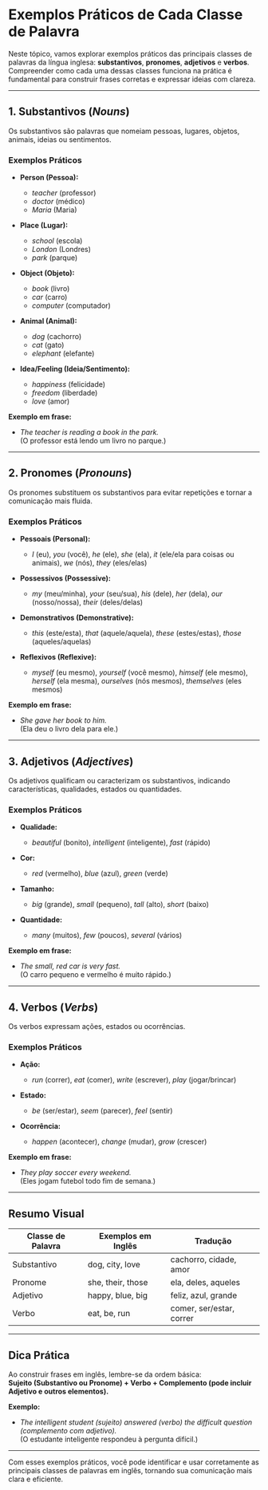 
# Exemplos Práticos de Cada Classe de Palavra

Neste tópico, vamos explorar exemplos práticos das principais classes de palavras da língua inglesa: **substantivos**, **pronomes**, **adjetivos** e **verbos**. Compreender como cada uma dessas classes funciona na prática é fundamental para construir frases corretas e expressar ideias com clareza.

---

## 1. Substantivos (*Nouns*)

Os substantivos são palavras que nomeiam pessoas, lugares, objetos, animais, ideias ou sentimentos.

### Exemplos Práticos

- **Person (Pessoa):**  
  - *teacher* (professor)  
  - *doctor* (médico)  
  - *Maria* (Maria)

- **Place (Lugar):**  
  - *school* (escola)  
  - *London* (Londres)  
  - *park* (parque)

- **Object (Objeto):**  
  - *book* (livro)  
  - *car* (carro)  
  - *computer* (computador)

- **Animal (Animal):**  
  - *dog* (cachorro)  
  - *cat* (gato)  
  - *elephant* (elefante)

- **Idea/Feeling (Ideia/Sentimento):**  
  - *happiness* (felicidade)  
  - *freedom* (liberdade)  
  - *love* (amor)

**Exemplo em frase:**  
- *The teacher is reading a book in the park.*  
  (O professor está lendo um livro no parque.)

---

## 2. Pronomes (*Pronouns*)

Os pronomes substituem os substantivos para evitar repetições e tornar a comunicação mais fluida.

### Exemplos Práticos

- **Pessoais (Personal):**  
  - *I* (eu), *you* (você), *he* (ele), *she* (ela), *it* (ele/ela para coisas ou animais), *we* (nós), *they* (eles/elas)

- **Possessivos (Possessive):**  
  - *my* (meu/minha), *your* (seu/sua), *his* (dele), *her* (dela), *our* (nosso/nossa), *their* (deles/delas)

- **Demonstrativos (Demonstrative):**  
  - *this* (este/esta), *that* (aquele/aquela), *these* (estes/estas), *those* (aqueles/aquelas)

- **Reflexivos (Reflexive):**  
  - *myself* (eu mesmo), *yourself* (você mesmo), *himself* (ele mesmo), *herself* (ela mesma), *ourselves* (nós mesmos), *themselves* (eles mesmos)

**Exemplo em frase:**  
- *She gave her book to him.*  
  (Ela deu o livro dela para ele.)

---

## 3. Adjetivos (*Adjectives*)

Os adjetivos qualificam ou caracterizam os substantivos, indicando características, qualidades, estados ou quantidades.

### Exemplos Práticos

- **Qualidade:**  
  - *beautiful* (bonito), *intelligent* (inteligente), *fast* (rápido)

- **Cor:**  
  - *red* (vermelho), *blue* (azul), *green* (verde)

- **Tamanho:**  
  - *big* (grande), *small* (pequeno), *tall* (alto), *short* (baixo)

- **Quantidade:**  
  - *many* (muitos), *few* (poucos), *several* (vários)

**Exemplo em frase:**  
- *The small, red car is very fast.*  
  (O carro pequeno e vermelho é muito rápido.)

---

## 4. Verbos (*Verbs*)

Os verbos expressam ações, estados ou ocorrências.

### Exemplos Práticos

- **Ação:**  
  - *run* (correr), *eat* (comer), *write* (escrever), *play* (jogar/brincar)

- **Estado:**  
  - *be* (ser/estar), *seem* (parecer), *feel* (sentir)

- **Ocorrência:**  
  - *happen* (acontecer), *change* (mudar), *grow* (crescer)

**Exemplo em frase:**  
- *They play soccer every weekend.*  
  (Eles jogam futebol todo fim de semana.)

---

## Resumo Visual

| Classe de Palavra | Exemplos em Inglês | Tradução |
|-------------------|-------------------|----------|
| Substantivo       | dog, city, love   | cachorro, cidade, amor |
| Pronome           | she, their, those | ela, deles, aqueles    |
| Adjetivo          | happy, blue, big  | feliz, azul, grande    |
| Verbo             | eat, be, run      | comer, ser/estar, correr |

---

## Dica Prática

Ao construir frases em inglês, lembre-se da ordem básica:  
**Sujeito (Substantivo ou Pronome) + Verbo + Complemento (pode incluir Adjetivo e outros elementos).**

**Exemplo:**  
- *The intelligent student (sujeito) answered (verbo) the difficult question (complemento com adjetivo).*  
  (O estudante inteligente respondeu à pergunta difícil.)

---

Com esses exemplos práticos, você pode identificar e usar corretamente as principais classes de palavras em inglês, tornando sua comunicação mais clara e eficiente.
```
